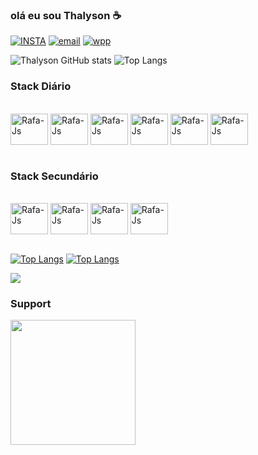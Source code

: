 ### olá eu sou Thalyson ☕

[![INSTA](https://img.shields.io/badge/Instagram-E4405F?style=for-the-badge&logo=instagram&logoColor=white)](https://www.instagram.com/thalyson.lm/)
[![email](https://img.shields.io/badge/Gmail-D14836?style=for-the-badge&logo=gmail&logoColor=white)](https://mail.google.com/mail/u/0/#inbox?compose=GTvVlcSDbFXZccGwDzdrCmCKZgDZGqgFgMdqsMBfHHjBtVDrwwZJPZxqRLLSDQjdnBWPptkGrfkMW)
[![wpp](https://img.shields.io/badge/WhatsApp-25D366?style=for-the-badge&logo=whatsapp&logoColor=white)](https://wa.me/qr/B5CWEQHAAHAUJ1)



![Thalyson GitHub stats](https://github-readme-stats.vercel.app/api?username=thalysonlima820&show_icons=true&theme=radical)
![Top Langs](https://github-readme-stats.vercel.app/api/top-langs/?username=thalysonlima820&hide_progress=true&theme=radical)


###  Stack Diário

<div style="display: inline_block"><br>
  <img align="center" alt="Rafa-Js" height="50" width="60" src="https://cdn.jsdelivr.net/gh/devicons/devicon/icons/javascript/javascript-original.svg">
  <img align="center" alt="Rafa-Js" height="50" width="60" src="https://cdn.jsdelivr.net/gh/devicons/devicon/icons/typescript/typescript-original.svg">
  <img align="center" alt="Rafa-Js" height="50" width="60" src="https://cdn.jsdelivr.net/gh/devicons/devicon/icons/mysql/mysql-original-wordmark.svg">
  <img align="center" alt="Rafa-Js" height="50" width="60" src="https://cdn.jsdelivr.net/gh/devicons/devicon/icons/react/react-original-wordmark.svg">
  <img align="center" alt="Rafa-Js" height="50" width="60" src="https://cdn.jsdelivr.net/gh/devicons/devicon@latest/icons/oracle/oracle-original.svg" />
  <img align="center" alt="Rafa-Js" height="50" width="60" src="https://cdn.jsdelivr.net/gh/devicons/devicon@latest/icons/nodejs/nodejs-original-wordmark.svg" />
          
          
          
</div>
<br/>

### Stack Secundário

<div style="display: inline_block"><br>

  <img align="center" alt="Rafa-Js" height="50" width="60" src="https://cdn.jsdelivr.net/gh/devicons/devicon/icons/jquery/jquery-plain-wordmark.svg">
  <img align="center" alt="Rafa-Js" height="50" width="60" src="https://cdn.jsdelivr.net/gh/devicons/devicon@latest/icons/composer/composer-original.svg" />
  <img align="center" alt="Rafa-Js" height="50" width="60" src="https://cdn.jsdelivr.net/gh/devicons/devicon/icons/php/php-original.svg">
  <img align="center" alt="Rafa-Js" height="50" width="60" src="https://cdn.jsdelivr.net/gh/devicons/devicon@latest/icons/angularjs/angularjs-plain.svg" />
          
          
</div>

<br/>


[![Top Langs](https://github-readme-stats.vercel.app/api/top-langs/?username=thalysonlima820&theme=radical)](https://github.com/anuraghazra/github-readme-stats)
[![Top Langs](https://github-readme-stats.vercel.app/api/top-langs/?username=thalysonlima820&layout=donut-vertical&theme=radical)](https://github.com/anuraghazra/github-readme-stats)


<a href="http://www.github.com/thalysonlima820"><img src="https://github-readme-streak-stats.herokuapp.com/?user=thalysonlima820&stroke=ffffff&background=141321&ring=0891b2&fire=0891b2&currStreakNum=ffffff&currStreakLabel=0891b2&sideNums=ffffff&sideLabels=ffffff&dates=ffffff&hide_border=true" /></a>





### Support 


<a>    <img src="https://bl6pap004files.storage.live.com/y4mo_13St01wJqUtywnyLlwKQgq5676pqPt8YLUJcuxghiJ9boJKIpd7RSjzafVJcsHIOIKFZgq3ATeFPXQrJ3yOUJp4QsUXD9j63GbkyKIG94t0AQ1sJDxQ7URgF6dX-RJ_Y323XMdeQL1v4huY6X5RdQXQdZi2LItDf4PfJFw0t0HQunwiiRL-9Rcvw4NBT2T?encodeFailures=1&width=625&height=406" alt="" width=200px> </a>

